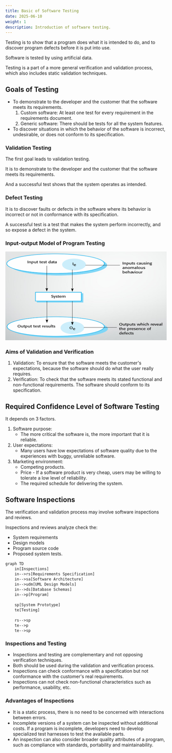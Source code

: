 ```yaml
---
title: Basic of Software Testing
date: 2025-06-10
weight: 1
description: Introduction of software testing.
---
```


Testing is to show that a program does what it is intended to do, and to discover program defects before it is put into use.

Software is tested by using artificial data.

Testing is a part of a more general verification and validation process, which also includes static validation techniques.

## Goals of Testing

- To demonstrate to the developer and the customer that the software meets its requirements.
  1. Custom software: At least one test for every requirement in the requirements document.
  2. Generic software: There should be tests for all the system features.
- To discover situations in which the behavior of the software is incorrect, undesirable, or does not conform to its specification.

### Validation Testing

The first goal leads to validation testing.

It is to demonstrate to the developer and the customer that the software meets its requirements.

And a successful test shows that the system operates as intended.

### Defect Testing

It is to discover faults or defects in the software where its behavior is incorrect or not in conformance with its specification.

A successful test is a test that makes the system perform incorrectly, and so expose a defect in the system.

### Input-output Model of Program Testing

![Input-output Model](../../img/input_output_model_of_program_testing.png)

### Aims of Validation and Verification

1. Validation: To ensure that the software meets the customer's expectations, because the software should do what the user really requires.
2. Verification: To check that the software meets its stated functional and non-functional requirements. The software should conform to its specification.

## Required Confidence Level of Software Testing

It depends on 3 factors.

1. Software purpose:
   - The more critical the software is, the more important that it is reliable.
2. User expectations:
   - Many users have low expectations of software quality due to the experiences with buggy, unreliable software.
3. Marketing environment:
   - Competing products.
   - Price - If a software product is very cheap, users may be willing to tolerate a low level of reliability.
   - The required schedule for delivering the system.

## Software Inspections

The verification and validation process may involve software inspections and reviews.

Inspections and reviews analyze check the:

- System requirements
- Design models
- Program source code
- Proposed system tests.

```mermaid
graph TD
    in[Inspections]
    in-->rs[Requirements Specification]
    in-->sa[Software Architecture]
    in-->udm[UML Design Models]
    in-->ds[Database Schemas]
    in-->p[Program]

    sp[System Prototype]
    te[Testing]

    rs-->sp
    te-->p
    te-->sp
```

### Inspections and Testing

- Inspections and testing are complementary and not opposing verification techniques.
- Both should be used during the validation and verification process.
- Inspections can check conformance with a specification but not conformance with the customer's real requirements.
- Inspections can not check non-functional characteristics such as performance, usability, etc.

### Advantages of Inspections

- It is a static process, there is no need to be concerned with interactions between errors.
- Incomplete versions of a system can be inspected without additional costs. If a program is incomplete, developers need to develop specialized test harnesses to test the available parts.
- An inspection can also consider broader quality attributes of a program, such as compliance with standards, portability and maintainability.
